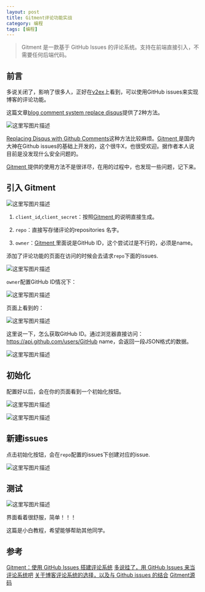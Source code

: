 ```yaml
---
layout: post
title: Gitment评论功能实战
category: 编程 
tags: [编程]
---
```


>Gitment 是一款基于 GitHub Issues 的评论系统。支持在前端直接引入，不需要任何后端代码。

## 前言

多说关闭了，影响了很多人，正好在[v2ex](https://www.v2ex.com/t/357296)上看到，可以使用GitHub issues来实现博客的评论功能。

这篇文章[blog comment system replace disqus](http://blog.guoli.im/blog-comments-system-replace-disqus/)提供了2种方法。

![这里写图片描述](http://img.blog.csdn.net/20170427173622834?watermark/2/text/aHR0cDovL2Jsb2cuY3Nkbi5uZXQvUmlja3lJVA==/font/5a6L5L2T/fontsize/400/fill/I0JBQkFCMA==/dissolve/70/gravity/SouthEast)

[Replacing Disqus with Github Comments](http://donw.io/post/github-comments/)这种方法比较麻烦。[Gitment ](https://imsun.net/posts/gitment-introduction/)是国内大神在Github issues的基础上开发的，这个很牛X，也很受欢迎。据作者本人说目前是没发现什么安全问题的。

[Gitment ](https://imsun.net/posts/gitment-introduction/)提供的使用方法不是很详尽，在用的过程中，也发现一些问题，记下来。

##  引入 Gitment

![这里写图片描述](http://img.blog.csdn.net/20170427180942083?watermark/2/text/aHR0cDovL2Jsb2cuY3Nkbi5uZXQvUmlja3lJVA==/font/5a6L5L2T/fontsize/400/fill/I0JBQkFCMA==/dissolve/70/gravity/SouthEast)

1. `client_id`,`client_secret`：按照[Gitment ](https://imsun.net/posts/gitment-introduction/)的说明直接生成。

2. `repo`：直接写存储评论的repositories 名字。

3. `owner`：[Gitment ](https://imsun.net/posts/gitment-introduction/)里面说是GitHub ID，这个尝试过是不行的，必须是name。

添加了评论功能的页面在访问的时候会去请求`repo`下面的issues.

![这里写图片描述](http://img.blog.csdn.net/20170427181811840?watermark/2/text/aHR0cDovL2Jsb2cuY3Nkbi5uZXQvUmlja3lJVA==/font/5a6L5L2T/fontsize/400/fill/I0JBQkFCMA==/dissolve/70/gravity/SouthEast)

`owner`配置GitHub ID情况下：

![这里写图片描述](http://img.blog.csdn.net/20170427182007622?watermark/2/text/aHR0cDovL2Jsb2cuY3Nkbi5uZXQvUmlja3lJVA==/font/5a6L5L2T/fontsize/400/fill/I0JBQkFCMA==/dissolve/70/gravity/SouthEast)

页面上看到的：

![这里写图片描述](http://img.blog.csdn.net/20170427181114585?watermark/2/text/aHR0cDovL2Jsb2cuY3Nkbi5uZXQvUmlja3lJVA==/font/5a6L5L2T/fontsize/400/fill/I0JBQkFCMA==/dissolve/70/gravity/SouthEast)


这里说一下，怎么获取GitHub ID。通过浏览器直接访问：https://api.github.com/users/GitHub name，会返回一段JSON格式的数据。

![这里写图片描述](http://img.blog.csdn.net/20170427181306181?watermark/2/text/aHR0cDovL2Jsb2cuY3Nkbi5uZXQvUmlja3lJVA==/font/5a6L5L2T/fontsize/400/fill/I0JBQkFCMA==/dissolve/70/gravity/SouthEast)

## 初始化
配置好以后，会在你的页面看到一个初始化按钮。

![这里写图片描述](http://img.blog.csdn.net/20170427182418155?watermark/2/text/aHR0cDovL2Jsb2cuY3Nkbi5uZXQvUmlja3lJVA==/font/5a6L5L2T/fontsize/400/fill/I0JBQkFCMA==/dissolve/70/gravity/SouthEast)

![这里写图片描述](http://img.blog.csdn.net/20170427183009923?watermark/2/text/aHR0cDovL2Jsb2cuY3Nkbi5uZXQvUmlja3lJVA==/font/5a6L5L2T/fontsize/400/fill/I0JBQkFCMA==/dissolve/70/gravity/SouthEast)


## 新建issues

点击初始化按钮，会在`repo`配置的issues下创建对应的issue.

![这里写图片描述](http://img.blog.csdn.net/20170427183140206?watermark/2/text/aHR0cDovL2Jsb2cuY3Nkbi5uZXQvUmlja3lJVA==/font/5a6L5L2T/fontsize/400/fill/I0JBQkFCMA==/dissolve/70/gravity/SouthEast)

## 测试

![这里写图片描述](http://img.blog.csdn.net/20170427183324365?watermark/2/text/aHR0cDovL2Jsb2cuY3Nkbi5uZXQvUmlja3lJVA==/font/5a6L5L2T/fontsize/400/fill/I0JBQkFCMA==/dissolve/70/gravity/SouthEast)

界面看着很舒服，简单！！！

这篇是小白教程，希望能够帮助其他同学。


## 参考

[Gitment：使用 GitHub Issues 搭建评论系统](https://imsun.net/posts/gitment-introduction/)
[多说挂了，用 GitHub Issues 来当评论系统吧](https://www.v2ex.com/t/352545)
[关于博客评论系统的选择，以及与 Github issues 的结合](https://www.v2ex.com/t/357296)
[Gitment源码](https://github.com/imsun/gitment)